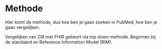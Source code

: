 # Methode

Hier komt de methode, dus hoe ben je gaan zoeken in PubMed, hoe ben je gaan vergelijken.

Vergelijken van ZIB met FHIR gebeurt via top down methode. Beginnen bij de standaard en Reference Information Model (RIM).